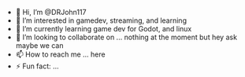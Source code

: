 - 👋 Hi, I’m @DRJohn117
- 👀 I’m interested in gamedev, streaming, and learning
- 🌱 I’m currently learning game dev for Godot, and linux
- 💞️ I’m looking to collaborate on ... nothing at the moment but hey ask maybe we can 
- 📫 How to reach me ... here 
- ⚡ Fun fact: ...

<!---
DRJohn117/DRJohn117 is a ✨ special ✨ repository because its `README.md` (this file) appears on your GitHub profile.
You can click the Preview link to take a look at your changes.
--->
